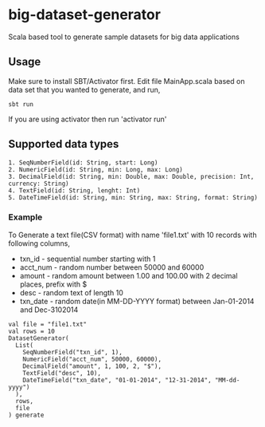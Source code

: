 # big-dataset-generator
Scala based tool to generate sample datasets for big data applications

## Usage

Make sure to install SBT/Activator first. Edit file MainApp.scala based on data set that you wanted to generate, and run,

```
sbt run
```
If you are using activator then run 'activator run'


## Supported data types

```
1. SeqNumberField(id: String, start: Long)
2. NumericField(id: String, min: Long, max: Long)
3. DecimalField(id: String, min: Double, max: Double, precision: Int, currency: String)
4. TextField(id: String, lenght: Int)
5. DateTimeField(id: String, min: String, max: String, format: String)
````

### Example
To Generate a text file(CSV format) with name 'file1.txt' with 10 records with following columns,
* txn_id - sequential number starting with 1
* acct_num - random number between 50000 and 60000
* amount - random amount between 1.00 and 100.00 with 2 decimal places, prefix with $
* desc - random text of length 10
* txn_date - random date(in MM-DD-YYYY format) between Jan-01-2014 and Dec-3102014

```
val file = "file1.txt"
val rows = 10
DatasetGenerator(
  List(
    SeqNumberField("txn_id", 1),
    NumericField("acct_num", 50000, 60000),
    DecimalField("amount", 1, 100, 2, "$"),
    TextField("desc", 10),
    DateTimeField("txn_date", "01-01-2014", "12-31-2014", "MM-dd-yyyy")
  ),
  rows,
  file
) generate
```